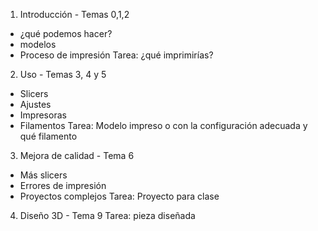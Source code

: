 1. Introducción  - Temas 0,1,2
* ¿qué podemos hacer?
* modelos
* Proceso de impresión
Tarea: ¿qué imprimirías?
2. Uso  - Temas 3, 4 y 5
* Slicers
* Ajustes
* Impresoras 
* Filamentos
Tarea: Modelo impreso o con la configuración adecuada y qué filamento
3. Mejora de calidad - Tema 6
* Más slicers
* Errores de impresión
* Proyectos complejos
Tarea: Proyecto para clase
4. Diseño 3D - Tema 9
Tarea: pieza diseñada
